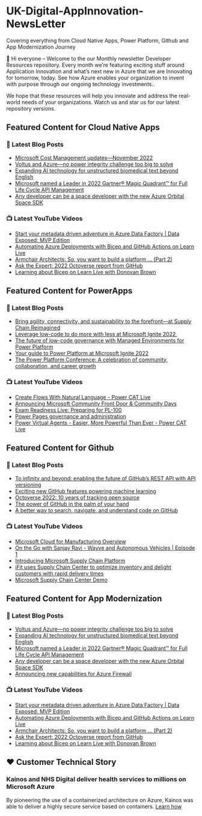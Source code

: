 # UK-Digital-AppInnovation-NewsLetter

Covering everything from Cloud Native Apps, Power Platform, Github and App Modernization Journey

👋 Hi everyone – Welcome to the our Monthly newsletter Developer Resources repository. Every month we’re featuring exciting stuff around Application Innovation and what’s next new in Azure that we are Innovating for tomorrow, today. See how Azure enables your organization to invent with purpose through our ongoing technology investments..


We hope that these resources will help you innovate and address the real-world needs of your organizations. Watch us and star us for our latest repository versions.

## Featured Content for Cloud Native Apps


### 📝 Latest Blog Posts

    
<!-- BLOGCNA:START -->
- [Microsoft Cost Management updates—November 2022](https://azure.microsoft.com/blog/microsoft-cost-management-updates-november-2022/)
- [Voltus and Azure—no power integrity challenge too big to solve](https://azure.microsoft.com/blog/voltus-and-azure-no-power-integrity-challenge-too-big-to-solve/)
- [Expanding AI technology for unstructured biomedical text beyond English](https://azure.microsoft.com/blog/expanding-ai-technology-for-unstructured-text-beyond-english/)
- [Microsoft named a Leader in 2022 Gartner® Magic Quadrant™ for Full Life Cycle API Management](https://azure.microsoft.com/blog/microsoft-named-a-leader-in-2022-gartner-magic-quadrant-for-full-life-cycle-api-management/)
- [Any developer can be a space developer with the new Azure Orbital Space SDK](https://azure.microsoft.com/blog/any-developer-can-be-a-space-developer-with-the-new-azure-orbital-space-sdk/)
<!-- BLOGCNA:END -->

### 📺 Latest YouTube Videos

 
<!-- YOUTUBECNA:START -->
- [Start your metadata driven adventure in Azure Data Factory | Data Exposed: MVP Edition](https://www.youtube.com/watch?v=2vzTqIFVX78)
- [Automating Azure Deployments with Bicep and GitHub Actions on Learn Live](https://www.youtube.com/watch?v=c4kNguDc3Nk)
- [Armchair Architects: So, you want to build a platform … &lpar;Part 2&rpar;](https://www.youtube.com/watch?v=_YL8wvON0-I)
- [Ask the Expert: 2022 Octoverse report from GitHub](https://www.youtube.com/watch?v=GHXWgmLUykk)
- [Learning about Bicep on Learn Live with Donovan Brown](https://www.youtube.com/watch?v=tcA3rTQJBn8)
<!-- YOUTUBECNA:END -->

##  Featured Content for PowerApps
### 📝 Latest Blog Posts
<!-- BLOGPOWER:START -->
- [Bring agility, connectivity, and sustainability to the forefront—at Supply Chain Reimagined](https://cloudblogs.microsoft.com/dynamics365/bdm/2022/10/27/bring-agility-connectivity-and-sustainability-to-the-forefront-at-supply-chain-reimagined/)
- [Leverage low-code to do more with less at Microsoft Ignite 2022 ](https://cloudblogs.microsoft.com/powerplatform/2022/10/12/leverage-low-code-to-do-more-with-less-at-microsoft-ignite-2022/)
- [The future of low-code governance with Managed Environments for Power Platform](https://cloudblogs.microsoft.com/powerplatform/2022/10/12/the-future-of-low-code-governance-with-managed-environments-for-power-platform/)
- [Your guide to Power Platform at Microsoft Ignite 2022](https://cloudblogs.microsoft.com/powerplatform/2022/10/05/your-guide-to-power-platform-at-microsoft-ignite-2022/)
- [The Power Platform Conference: A celebration of community, collaboration, and career growth](https://cloudblogs.microsoft.com/powerplatform/2022/09/20/the-power-platform-conference-a-celebration-of-community-collaboration-and-career-growth/)
<!-- BLOGPOWER:END -->
 ### 📺 Latest YouTube Videos
    
<!-- YOUTUBEPOWER:START -->
- [Create Flows With Natural Language - Power CAT Live](https://www.youtube.com/watch?v=0jPo2XdrKsg)
- [Announcing Microsoft Community Front Door &amp; Community Days](https://www.youtube.com/watch?v=kXicjWqrRHs)
- [Exam Readiness Live: Preparing for PL-100](https://www.youtube.com/watch?v=Tyf7p8QTQ6o)
- [Power Pages governance and administration](https://www.youtube.com/watch?v=AlklfPCJDmk)
- [Power Virtual Agents - Easier, More Powerful Than Ever - Power CAT Live](https://www.youtube.com/watch?v=LzC2eShDpoY)
<!-- YOUTUBEPOWER:END -->

##  Featured Content for Github
### 📝 Latest Blog Posts
<!-- BLOGGITHUB:START -->
- [To infinity and beyond: enabling the future of GitHub&#8217;s REST API with API versioning](https://github.blog/2022-11-28-to-infinity-and-beyond-enabling-the-future-of-githubs-rest-api-with-api-versioning/)
- [Exciting new GitHub features powering machine learning](https://github.blog/2022-11-22-exciting-new-github-features-powering-machine-learning/)
- [Octoverse 2022: 10 years of tracking open source](https://github.blog/2022-11-17-octoverse-2022-10-years-of-tracking-open-source/)
- [The power of GitHub in the palm of your hand](https://github.blog/2022-11-15-the-power-of-github-in-the-palm-of-your-hand/)
- [A better way to search, navigate, and understand code on GitHub](https://github.blog/2022-11-15-a-better-way-to-search-navigate-and-understand-code-on-github/)
<!-- BLOGGITHUB:END -->
### 📺 Latest YouTube Videos
<!-- YOUTUBEGITHUB:START -->
- [Microsoft Cloud for Manufacturing Overview](https://www.youtube.com/watch?v=dYqJPaehrQo)
- [On the Go with Sanjay Ravi - Wayve and Autonomous Vehicles | Episode 1](https://www.youtube.com/watch?v=pjKNX1K0ZAo)
- [Introducing Microsoft Supply Chain Platform](https://www.youtube.com/watch?v=wNrwLDgTOSA)
- [iFit uses Supply Chain Center to optimize inventory and delight customers with rapid delivery times](https://www.youtube.com/watch?v=QBhjK4ZzO5c)
- [Microsoft Supply Chain Center Demo](https://www.youtube.com/watch?v=CWxXOPWhYHI)
<!-- YOUTUBEGITHUB:END -->
##  Featured Content for App Modernization
### 📝 Latest Blog Posts
<!-- BLOGAPPMOD:START -->
- [Voltus and Azure—no power integrity challenge too big to solve](https://azure.microsoft.com/blog/voltus-and-azure-no-power-integrity-challenge-too-big-to-solve/)
- [Expanding AI technology for unstructured biomedical text beyond English](https://azure.microsoft.com/blog/expanding-ai-technology-for-unstructured-text-beyond-english/)
- [Microsoft named a Leader in 2022 Gartner® Magic Quadrant™ for Full Life Cycle API Management](https://azure.microsoft.com/blog/microsoft-named-a-leader-in-2022-gartner-magic-quadrant-for-full-life-cycle-api-management/)
- [Any developer can be a space developer with the new Azure Orbital Space SDK](https://azure.microsoft.com/blog/any-developer-can-be-a-space-developer-with-the-new-azure-orbital-space-sdk/)
- [Announcing new capabilities for Azure Firewall](https://azure.microsoft.com/blog/announcing-new-capabilities-for-azure-firewall/)
<!-- BLOGAPPMOD:END -->
### 📺 Latest YouTube Videos
<!-- YOUTUBEAPPMOD:START -->
- [Start your metadata driven adventure in Azure Data Factory | Data Exposed: MVP Edition](https://www.youtube.com/watch?v=2vzTqIFVX78)
- [Automating Azure Deployments with Bicep and GitHub Actions on Learn Live](https://www.youtube.com/watch?v=c4kNguDc3Nk)
- [Armchair Architects: So, you want to build a platform … &lpar;Part 2&rpar;](https://www.youtube.com/watch?v=_YL8wvON0-I)
- [Ask the Expert: 2022 Octoverse report from GitHub](https://www.youtube.com/watch?v=GHXWgmLUykk)
- [Learning about Bicep on Learn Live with Donovan Brown](https://www.youtube.com/watch?v=tcA3rTQJBn8)
<!-- YOUTUBEAPPMOD:END -->


## ♥️ Customer Technical Story 

### Kainos and NHS Digital deliver health services to millions on Microsoft Azure

By pioneering the use of a containerized architecture on Azure, Kainos was able to deliver a highly secure service based on containers. [Learn how](https://customers.microsoft.com/en-us/story/1368348549535774520-kainos-and-nhs-digital-deliver-health-services-to-millions-on-microsoft-azure)

